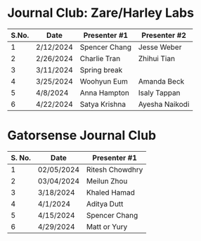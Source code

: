 # Journal Club: Zare/Harley Labs

| S.No. | Date       | Presenter #1 | Presenter #2 |
|-------|------------|--------------|--------------|
| 1     | 2/12/2024  | Spencer Chang| Jesse Weber  |
| 2     | 2/26/2024  | Charlie Tran | Zhihui Tian  |
| 3     | 3/11/2024  | Spring break              |
| 4     | 3/25/2024  | Woohyun Eum  | Amanda Beck  |
| 5     | 4/8/2024   | Anna Hampton | Isaly Tappan |
| 6     | 4/22/2024  | Satya Krishna| Ayesha Naikodi|

# Gatorsense Journal Club

| S. No.| Date       | Presenter #1  |
|-------|------------|---------------|
| 1     | 02/05/2024 | Ritesh Chowdhry |
| 2     | 03/04/2024 | Meilun Zhou     |
| 3     | 3/18/2024  | Khaled Hamad    |
| 4     | 4/1/2024   | Aditya Dutt     |
| 5     | 4/15/2024  | Spencer Chang   |
| 6     | 4/29/2024  | Matt or Yury    |
